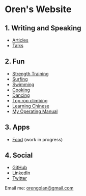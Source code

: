 <!-- numbers -->

# Oren's Website

## 1. Writing and Speaking
* [Articles](articles/)
* [Talks](talks/)

## 2. Fun
* [Strength Training](train/)
* [Surfing](surf/)
* [Swimming](swim/)
* [Cooking](cook/)
* [Dancing](dance/)
* [Top rop climbing](top-rope/)
* [Learning Chinese](chinese/)
* [My Operating Manual](operating-manual/)

## 3. Apps
* [Food](https://oren.github.io/food/) (work in progress)

## 4. Social

* [GitHub](https://www.github.com/oren)
* [LinkedIn](https://www.linkedin.com/in/orengolan)
* [Twitter](https://www.twitter.com/oreng)

Email me: <orengolan@gmail.com>

